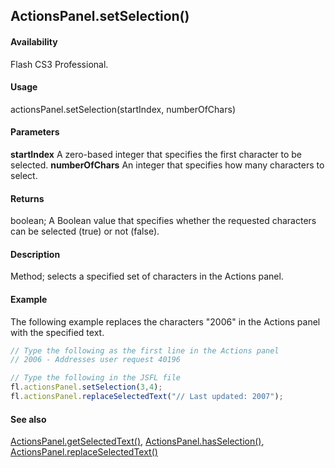 ## ActionsPanel.setSelection()

#### Availability

Flash CS3 Professional.

#### Usage

actionsPanel.setSelection(startIndex, numberOfChars)

#### Parameters

**startIndex** A zero-based integer that specifies the first character to be selected.
**numberOfChars** An integer that specifies how many characters to select.

#### Returns

boolean; A Boolean value that specifies whether the requested characters can be selected (true) or not (false).

#### Description

Method; selects a specified set of characters in the Actions panel.

#### Example

The following example replaces the characters "2006" in the Actions panel with the specified text.

```javascript
// Type the following as the first line in the Actions panel
// 2006 - Addresses user request 40196

// Type the following in the JSFL file
fl.actionsPanel.setSelection(3,4);
fl.actionsPanel.replaceSelectedText("// Last updated: 2007");
```

#### See also

[ActionsPanel.getSelectedText()](../ActionsPanel_object/ActionsPanel2.md), [ActionsPanel.hasSelection()](../ActionsPanel_object/ActionsPanel4.md), [ActionsPanel.replaceSelectedText()](../ActionsPanel_object/ActionsPanel5.md)
